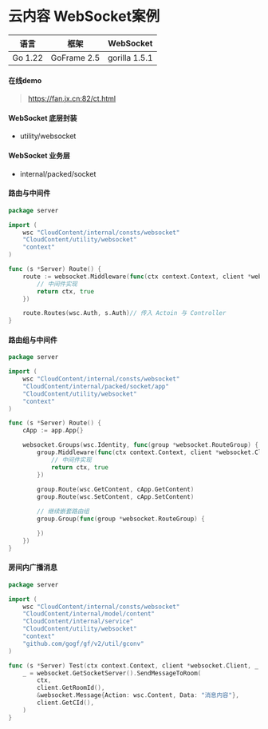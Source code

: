 # 云内容 WebSocket案例

|   语言    |     框架      |   WebSocket   |
|:-------:|:-----------:|:-------------:|
| Go 1.22 | GoFrame 2.5 | gorilla 1.5.1 |

#### 在线demo
> https://fan.jx.cn:82/ct.html
 
#### WebSocket 底层封装
- utility/websocket


#### WebSocket 业务层
- internal/packed/socket

#### 路由与中间件
```go
package server

import (
	wsc "CloudContent/internal/consts/websocket"
	"CloudContent/utility/websocket"
	"context"
)

func (s *Server) Route() {
	route := websocket.Middleware(func(ctx context.Context, client *websocket.Client, msg *websocket.Message) (context.Context, bool) {
		// 中间件实现
		return ctx, true
	})

	route.Routes(wsc.Auth, s.Auth)// 传入 Actoin 与 Controller
}
```

#### 路由组与中间件
```go
package server

import (
	wsc "CloudContent/internal/consts/websocket"
	"CloudContent/internal/packed/socket/app"
	"CloudContent/utility/websocket"
	"context"
)

func (s *Server) Route() {
	cApp := app.App{}

	websocket.Groups(wsc.Identity, func(group *websocket.RouteGroup) {
		group.Middleware(func(ctx context.Context, client *websocket.Client, msg *websocket.Message) (context.Context, bool) {
			// 中间件实现
			return ctx, true
		})
		
		group.Route(wsc.GetContent, cApp.GetContent)
		group.Route(wsc.SetContent, cApp.SetContent)

		// 继续嵌套路由组
		group.Group(func(group *websocket.RouteGroup) {

		})
	})
}
```

#### 房间内广播消息
```go
package server

import (
	wsc "CloudContent/internal/consts/websocket"
	"CloudContent/internal/model/content"
	"CloudContent/internal/service"
	"CloudContent/utility/websocket"
	"context"
	"github.com/gogf/gf/v2/util/gconv"
)

func (s *Server) Test(ctx context.Context, client *websocket.Client, _ *websocket.Message) {
	_ = websocket.GetSocketServer().SendMessageToRoom(
		ctx, 
		client.GetRoomId(), 
		&websocket.Message{Action: wsc.Content, Data: "消息内容"}, 
		client.GetCId(), 
	)
}
```